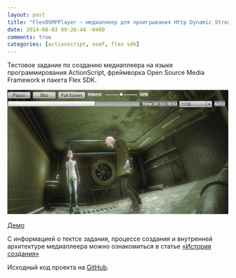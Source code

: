 ```yaml
---
layout: post
title: "FlexOSMFPlayer — медиаплеер для проигрывания Http Dynamic Streaming контента .f4m"
date: 2014-08-03 09:26:44 -0400
comments: true
categories: [actionscript, osmf, flex sdk]
---
```


Тестовое задание по созданию медиаплеера на языке программирования ActionScript, фреймворка Open Source Media Framework и пакета Flex SDK.

[![Демо](/images/post_8/flex_osmf_player.png)](http://vylgin.pro/flexosmfplayer)

[Демо](http://vylgin.pro/flexosmfplayer)

С информацией о тектсе задания, процессе создания и внутренней архитектуре медиаплеера можно ознакомиться в статье [«История создания»](https://github.com/vylgin/FlexOSMFPlayer/wiki/История%20создания) 

Исходный код проекта на [GitHub](https://github.com/vylgin/FlexOSMFPlayer).
